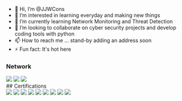 - 👋 Hi, I’m @JJWCons
- 👀 I’m interested in learning everyday and making new things
- 🌱 I’m currently learning Network Monitoring and Threat Detection
- 💞️ I’m looking to collaborate on cyber security projects and develop coding tools with python
- 📫 How to reach me ... stand-by adding an address soon
- ⚡ Fun fact: It's hot here

<!---
JJWCons/JJWCons is a ✨ special ✨ repository because its `README.md` (this file) appears on your GitHub profile.
You can click the Preview link to take a look at your changes.
--->
### Network
<div>
    <img src="https://img.shields.io/badge/-Wireshark-1679A7?&style=for-the-badge&logo=Wireshark&logoColor=white" />
    <img src="https://img.shields.io/badge/-Snort-EF3B2D?&style=for-the-badge&logo=Suricata&logoColor=white" />
    <img src="https://img.shields.io/badge/-Zeek-777BB4?&style=for-the-badge&logo=Zeek&logoColor=white" />
</div>
## Certifications
<div>
<img src="https://img.shields.io/badge/-Security%2B-FF0000?&style=for-the-badge&logo=CompTIA&logoColor=white" />
<img src="https://img.shields.io/badge/-Network%2B-007ACC?&style=for-the-badge&logo=CompTIA&logoColor=white" />
<img src="https://img.shields.io/badge/-A%2B-4D4D4D?&style=for-the-badge&logo=CompTIA&logoColor=white" />
<img src="https://img.shields.io/badge/-GPEN-2E8B57?&style=for-the-badge&logoColor=white" />
<img src="https://img.shields.io/badge/-GSEC-D71A28?&style=for-the-badge&logoColor=white" />
<img src="https://img.shields.io/badge/-GPYC-003366?&style=for-the-badge&logoColor=white" />
<img src="https://img.shields.io/badge/-GCIH-FF6600?&style=for-the-badge&logoColor=white" />
<img src="https://img.shields.io/badge/-GOSI-FFFFFF?&style=for-the-badge&logoColor=black" />
<img src="https://img.shields.io/badge/-GISF-800080?&style=for-the-badge&logoColor=white" />
</div>
